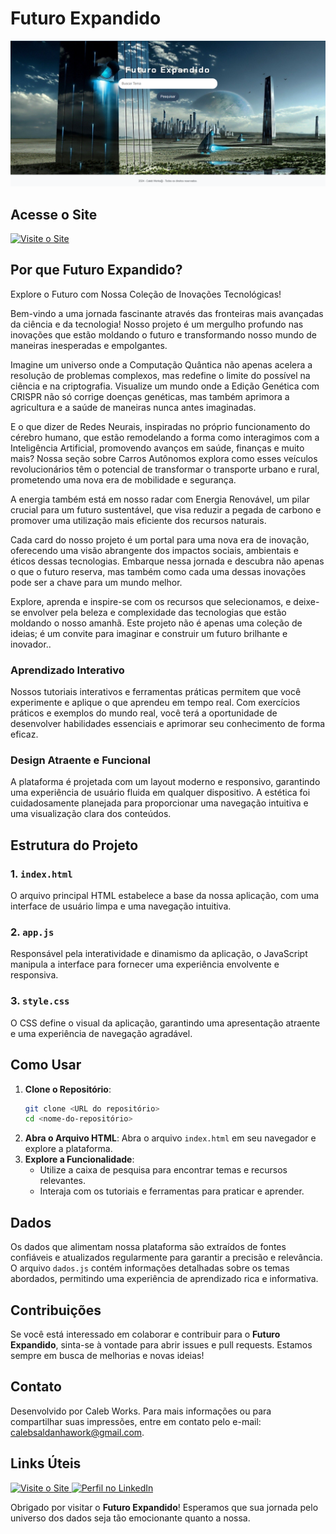 
# Futuro Expandido

![Imagem do Projeto](Captura%20de%20tela%202024-09-07%20015819.png)

## Acesse o Site

<a href="https://futuro-expandido.vercel.app/" target="_blank">
    <img src="https://img.shields.io/badge/Visite%20o%20Site-%23007bff?style=for-the-badge&logo=google-chrome&logoColor=white" alt="Visite o Site">
</a>

## Por que **Futuro Expandido**?

Explore o Futuro com Nossa Coleção de Inovações Tecnológicas!

Bem-vindo a uma jornada fascinante através das fronteiras mais avançadas da ciência e da tecnologia! Nosso projeto é um mergulho profundo nas inovações que estão moldando o futuro e transformando nosso mundo de maneiras inesperadas e empolgantes.

Imagine um universo onde a Computação Quântica não apenas acelera a resolução de problemas complexos, mas redefine o limite do possível na ciência e na criptografia. Visualize um mundo onde a Edição Genética com CRISPR não só corrige doenças genéticas, mas também aprimora a agricultura e a saúde de maneiras nunca antes imaginadas.

E o que dizer de Redes Neurais, inspiradas no próprio funcionamento do cérebro humano, que estão remodelando a forma como interagimos com a Inteligência Artificial, promovendo avanços em saúde, finanças e muito mais? Nossa seção sobre Carros Autônomos explora como esses veículos revolucionários têm o potencial de transformar o transporte urbano e rural, prometendo uma nova era de mobilidade e segurança.

A energia também está em nosso radar com Energia Renovável, um pilar crucial para um futuro sustentável, que visa reduzir a pegada de carbono e promover uma utilização mais eficiente dos recursos naturais.

Cada card do nosso projeto é um portal para uma nova era de inovação, oferecendo uma visão abrangente dos impactos sociais, ambientais e éticos dessas tecnologias. Embarque nessa jornada e descubra não apenas o que o futuro reserva, mas também como cada uma dessas inovações pode ser a chave para um mundo melhor.

Explore, aprenda e inspire-se com os recursos que selecionamos, e deixe-se envolver pela beleza e complexidade das tecnologias que estão moldando o nosso amanhã. Este projeto não é apenas uma coleção de ideias; é um convite para imaginar e construir um futuro brilhante e inovador..

### **Aprendizado Interativo**

Nossos tutoriais interativos e ferramentas práticas permitem que você experimente e aplique o que aprendeu em tempo real. Com exercícios práticos e exemplos do mundo real, você terá a oportunidade de desenvolver habilidades essenciais e aprimorar seu conhecimento de forma eficaz.

### **Design Atraente e Funcional**

A plataforma é projetada com um layout moderno e responsivo, garantindo uma experiência de usuário fluida em qualquer dispositivo. A estética foi cuidadosamente planejada para proporcionar uma navegação intuitiva e uma visualização clara dos conteúdos.

## Estrutura do Projeto

### 1. `index.html`

O arquivo principal HTML estabelece a base da nossa aplicação, com uma interface de usuário limpa e uma navegação intuitiva.

### 2. `app.js`

Responsável pela interatividade e dinamismo da aplicação, o JavaScript manipula a interface para fornecer uma experiência envolvente e responsiva.

### 3. `style.css`

O CSS define o visual da aplicação, garantindo uma apresentação atraente e uma experiência de navegação agradável.

## Como Usar

1. **Clone o Repositório**:
   ```bash
   git clone <URL do repositório>
   cd <nome-do-repositório>
   ```
2. **Abra o Arquivo HTML**:
   Abra o arquivo `index.html` em seu navegador e explore a plataforma.
3. **Explore a Funcionalidade**:
   - Utilize a caixa de pesquisa para encontrar temas e recursos relevantes.
   - Interaja com os tutoriais e ferramentas para praticar e aprender.

## Dados

Os dados que alimentam nossa plataforma são extraídos de fontes confiáveis e atualizados regularmente para garantir a precisão e relevância. O arquivo `dados.js` contém informações detalhadas sobre os temas abordados, permitindo uma experiência de aprendizado rica e informativa.

## Contribuições

Se você está interessado em colaborar e contribuir para o **Futuro Expandido**, sinta-se à vontade para abrir issues e pull requests. Estamos sempre em busca de melhorias e novas ideias!


## Contato

Desenvolvido por Caleb Works. Para mais informações ou para compartilhar suas impressões, entre em contato pelo e-mail: [calebsaldanhawork@gmail.com](mailto:calebsaldanhawork@gmail.com).

## Links Úteis

<a href="https://futuro-expandido.vercel.app/" target="_blank">
    <img src="https://img.shields.io/badge/Visite%20o%20Site-%23007bff?style=for-the-badge&logo=google-chrome&logoColor=white" alt="Visite o Site">
</a>
<a href="https://www.linkedin.com/in/mariana-saldanha-9a704119b" target="_blank">
    <img src="https://img.shields.io/badge/Perfil%20no%20LinkedIn-%23007bff?style=for-the-badge&logo=linkedin&logoColor=white" alt="Perfil no LinkedIn">
</a>

Obrigado por visitar o **Futuro Expandido**! Esperamos que sua jornada pelo universo dos dados seja tão emocionante quanto a nossa.
```
